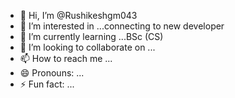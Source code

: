 - 👋 Hi, I’m @Rushikeshgm043
- 👀 I’m interested in ...connecting to new developer 
- 🌱 I’m currently learning ...BSc (CS)
- 💞️ I’m looking to collaborate on ...
- 📫 How to reach me ...
- 😄 Pronouns: ...
- ⚡ Fun fact: ...

<!---
Rushikeshgm043/Rushikeshgm043 is a ✨ special ✨ repository because its `README.md` (this file) appears on your GitHub profile.
You can click the Preview link to take a look at your changes.
--->
